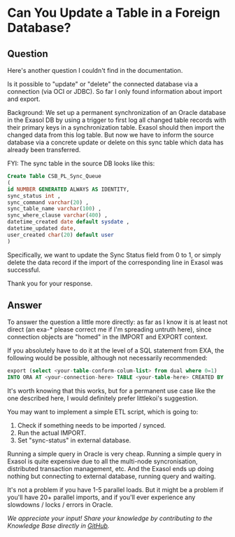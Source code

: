 # Can You Update a Table in a Foreign Database?

## Question
Here's another question I couldn't find in the documentation.

Is it possible to "update" or "delete" the connected database via a connection (via OCI or JDBC). So far I only found information about import and export.

Background: We set up a permanent synchronization of an Oracle database in the Exasol DB by using a trigger to first log all changed table records with their primary keys in a synchronization table. Exasol should then import the changed data from this log table. But now we have to inform the source database via a concrete update or delete on this sync table which data has already been transferred.

FYI: The sync table in the source DB looks like this:

```sql
Create Table CSB_PL_Sync_Queue
(
id NUMBER GENERATED ALWAYS AS IDENTITY,
sync_status int ,
sync_command varchar(20) ,
sync_table_name varchar(100) ,
sync_where_clause varchar(400) ,
datetime_created date default sysdate ,
datetime_updated date,
user_created char(20) default user
)
```
Specifically, we want to update the Sync Status field from 0 to 1, or simply delete the data record if the import of the corresponding line in Exasol was successful.

Thank you for your response.

## Answer
To answer the question a little more directly: as far as I know it is at least not direct (an exa-* please correct me if I'm spreading untruth here),
since connection objects are "homed" in the IMPORT and EXPORT context.

If you absolutely have to do it at the level of a SQL statement from EXA, the following would be possible, although not necessarily recommended:

```sql
export (select <your-table-conform-colum-list> from dual where 0=1)
INTO ORA AT <your-connection-here> TABLE <your-table-here> CREATED BY 'update CSB_PL_Sync_Queue set Sync-Status=1';
```

It's worth knowing that this works, but for a permanent use case like the one described here, I would definitely prefer littlekoi's suggestion.

You may want to implement a simple ETL script, which is going to:

1) Check if something needs to be imported / synced.
2) Run the actual IMPORT.
3) Set "sync-status" in external database.

Running a simple query in Oracle is very cheap. Running a simple query in Exasol is quite expensive due to all the multi-node syncronisation, distributed transaction management, etc. And the Exasol ends up doing nothing but connecting to external database, running query and waiting.

It's not a problem if you have 1-5 parallel loads. But it might be a problem if you'll have 20+ parallel imports, and if you'll ever experience any slowdowns / locks / errors in Oracle.

*We appreciate your input! Share your knowledge by contributing to the Knowledge Base directly in [GitHub](https://github.com/exasol/public-knowledgebase).* 